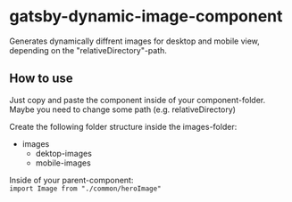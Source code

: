# gatsby-dynamic-image-component
Generates dynamically diffrent images for desktop and mobile view, depending on the "relativeDirectory"-path.


## How to use ## 
Just copy and paste the component inside of your component-folder.
Maybe you need to change some path (e.g. relativeDirectory)

Create the following folder structure inside the images-folder:
- images
  - dektop-images
  - mobile-images
  
Inside of your parent-component:<br />
`import Image from "./common/heroImage"`



